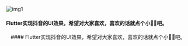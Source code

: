 ![img1](https://github.com/DingMouRen/flutter_tiktok/blob/master/shoot/img_1.png)<br>
#### Flutter实现抖音的UI效果，希望对大家喜欢，喜欢的话就点个小🌟🌟吧。<br>
<p align="center">#### Flutter实现抖音的UI效果，希望对大家喜欢，喜欢的话就点个小🌟🌟吧。</p>
